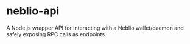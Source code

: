 # neblio-api
A Node.js wrapper API for interacting with a Neblio wallet/daemon and safely exposing RPC calls as endpoints.
